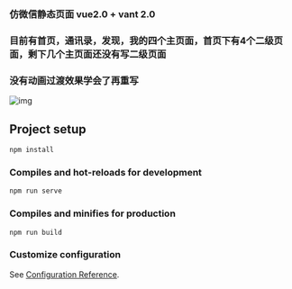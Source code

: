 ### 仿微信静态页面 vue2.0 + vant 2.0
### 目前有首页，通讯录，发现，我的四个主页面，首页下有4个二级页面，剩下几个主页面还没有写二级页面
### 没有动画过渡效果学会了再重写 
![img](https://user-images.githubusercontent.com/99640168/173088910-b17970ce-8b87-4571-b1f0-193658872c64.png)
## Project setup
```
npm install
```

### Compiles and hot-reloads for development
```
npm run serve
```

### Compiles and minifies for production
```
npm run build
```

### Customize configuration
See [Configuration Reference](https://cli.vuejs.org/config/).



